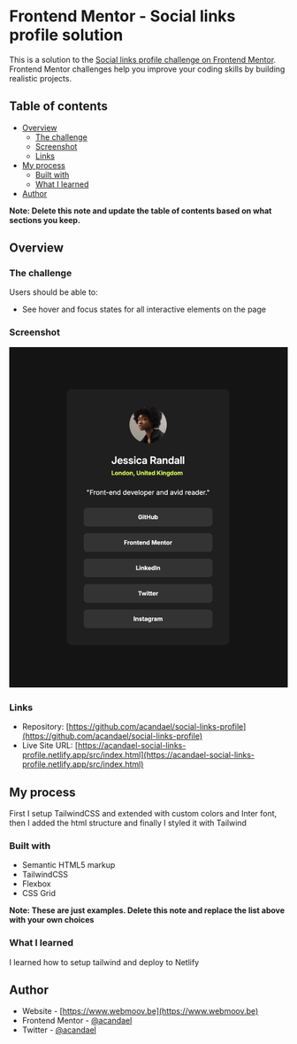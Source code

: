 # Frontend Mentor - Social links profile solution

This is a solution to the [Social links profile challenge on Frontend Mentor](https://www.frontendmentor.io/challenges/social-links-profile-UG32l9m6dQ). Frontend Mentor challenges help you improve your coding skills by building realistic projects.

## Table of contents

- [Overview](#overview)
  - [The challenge](#the-challenge)
  - [Screenshot](#screenshot)
  - [Links](#links)
- [My process](#my-process)
  - [Built with](#built-with)
  - [What I learned](#what-i-learned)
- [Author](#author)

**Note: Delete this note and update the table of contents based on what sections you keep.**

## Overview

### The challenge

Users should be able to:

- See hover and focus states for all interactive elements on the page

### Screenshot

![](./assets/images/screenshot.jpg)

### Links

- Repository: [https://github.com/acandael/social-links-profile](https://github.com/acandael/social-links-profile)
- Live Site URL: [https://acandael-social-links-profile.netlify.app/src/index.html](https://acandael-social-links-profile.netlify.app/src/index.html)

## My process

First I setup TailwindCSS and extended with custom colors and Inter font, then I added the html structure and finally I styled it with Tailwind

### Built with

- Semantic HTML5 markup
- TailwindCSS
- Flexbox
- CSS Grid

**Note: These are just examples. Delete this note and replace the list above with your own choices**

### What I learned

I learned how to setup tailwind and deploy to Netlify

## Author

- Website - [https://www.webmoov.be](https://www.webmoov.be)
- Frontend Mentor - [@acandael](https://www.frontendmentor.io/profile/acandael)
- Twitter - [@acandael](https://www.twitter.com/acandael)
